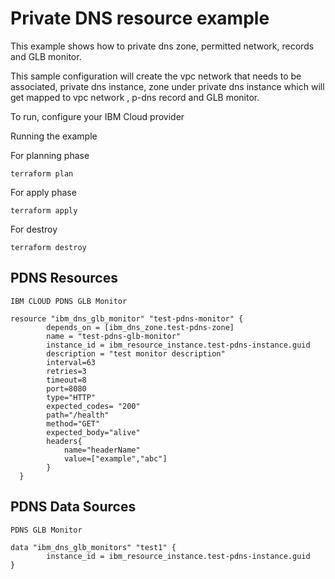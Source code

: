 # Private DNS resource example

This example shows how to private dns zone, permitted network, records and GLB monitor.

This sample configuration will create the vpc network that needs to be associated, private dns instance, zone under private dns instance which will get mapped to vpc network , p-dns record and GLB monitor.

To run, configure your IBM Cloud provider

Running the example

For planning phase

```shell
terraform plan
```

For apply phase

```shell
terraform apply
```

For destroy

```shell
terraform destroy
```
## PDNS Resources

`IBM CLOUD PDNS GLB Monitor`
```hcl
resource "ibm_dns_glb_monitor" "test-pdns-monitor" {
		depends_on = [ibm_dns_zone.test-pdns-zone]
		name = "test-pdns-glb-monitor"
		instance_id = ibm_resource_instance.test-pdns-instance.guid
		description = "test monitor description"
		interval=63
		retries=3
		timeout=8
		port=8080
		type="HTTP"
		expected_codes= "200"
		path="/health"
		method="GET"
		expected_body="alive"
		headers{
			name="headerName"
			value=["example","abc"]
		}	
  }
```

## PDNS Data Sources

`PDNS GLB Monitor`
```hcl
data "ibm_dns_glb_monitors" "test1" {
		instance_id = ibm_resource_instance.test-pdns-instance.guid		
}
```

  
